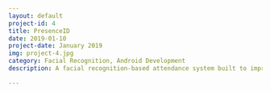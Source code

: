 ```yaml
---
layout: default
project-id: 4
title: PresenceID
date: 2019-01-10
project-date: January 2019
img: project-4.jpg
category: Facial Recognition, Android Development
description: A facial recognition-based attendance system built to improve transparency in student-teacher interaction, reduce instances of bias, and raise the overall administrative efficiency. It uses a transfer learning model that recognizes facial features with 98% accuracy, trained on a high-density database with 1000+ images. The complete system is deployed as an Android application with dashboards and registration services for effortless daily interaction.

---
```

